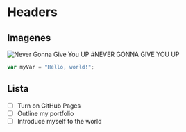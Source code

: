 # Headers
## Imagenes
![Never Gonna Give You UP](https://static.wikia.nocookie.net/memes-pedia/images/c/cb/Rick-roll-o.gif/revision/latest?cb=20150916225117&path-prefix=es)
#NEVER GONNA GIVE YOU UP
``` javascript
var myVar = "Hello, world!";
```
## Lista
- [ ] Turn on GitHub Pages
- [ ] Outline my portfolio
- [ ] Introduce myself to the world
